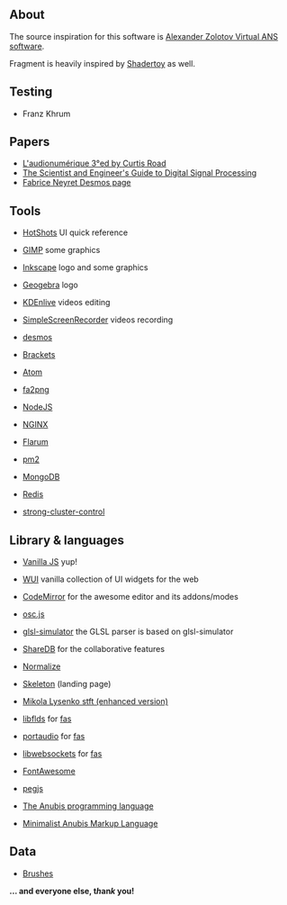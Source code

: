 ## About

The source inspiration for this software is [Alexander Zolotov Virtual ANS software](http://www.warmplace.ru/soft/ans/).

Fragment is heavily inspired by [Shadertoy](https://www.shadertoy.com/) as well.

## Testing

- Franz Khrum

## Papers

- [L'audionumérique 3°ed by Curtis Road](http://www.audionumerique.com/)
- [The Scientist and Engineer's Guide to Digital Signal Processing](http://www.dspguide.com/)
- [Fabrice Neyret Desmos page](http://www-evasion.imag.fr/Membres/Fabrice.Neyret/demos/DesmosGraph/indexImages.html)

## Tools

- [HotShots](https://sourceforge.net/projects/hotshots) UI quick reference
- [GIMP](https://www.gimp.org/) some graphics
- [Inkscape](https://www.inkscape.org/) logo and some graphics
- [Geogebra](https://kdenlive.org/) logo
- [KDEnlive](https://kdenlive.org/) videos editing


- [SimpleScreenRecorder](http://www.maartenbaert.be/simplescreenrecorder/) videos recording
- [desmos](https://www.desmos.com/)
- [Brackets](http://brackets.io/)
- [Atom](https://atom.io/)
- [fa2png](http://fa2png.io/)
- [NodeJS](https://nodejs.org/en/)
- [NGINX](https://www.nginx.com/)
- [Flarum](http://flarum.org/)
- [pm2](https://github.com/Unitech/pm2)
- [MongoDB](https://www.mongodb.com/)
- [Redis](https://redis.io/)
- [strong-cluster-control](https://github.com/strongloop/strong-cluster-control)

## Library & languages

- [Vanilla JS](http://vanilla-js.com/) yup!
- [WUI](https://github.com/grz0zrg/wui) vanilla collection of UI widgets for the web
- [CodeMirror](http://codemirror.net/) for the awesome editor and its addons/modes
- [osc.js](https://github.com/colinbdclark/osc.js/)
- [glsl-simulator](https://github.com/burg/glsl-simulator) the GLSL parser is based on glsl-simulator
- [ShareDB](https://github.com/share/sharedb/) for the collaborative features
- [Normalize](https://necolas.github.io/normalize.css/)
- [Skeleton](http://getskeleton.com/) (landing page)
- [Mikola Lysenko stft (enhanced version)](https://github.com/mikolalysenko/stft)


- [libflds](http://liblfds.org/) for [fas](https://github.com/grz0zrg/fas)
- [portaudio](http://www.portaudio.com/) for [fas](https://github.com/grz0zrg/fas)
- [libwebsockets](https://libwebsockets.org/) for [fas](https://github.com/grz0zrg/fas)
- [FontAwesome](http://fontawesome.io/)
- [pegjs](https://www.pegjs.org/)
- [The Anubis programming language](http://redmine.anubis-language.com/)
- [Minimalist Anubis Markup Language](http://redmine.anubis-language.com/)

## Data

- [Brushes](http://www.texturemate.com/)

**... and everyone else, t*h*an*k* you!**